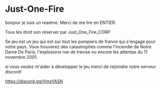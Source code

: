 # Just-One-Fire

bonjour je suis un readme. Merci de me lire en ENTIER.

Tous les droit son réserver par Just_One_Fire_CORP

Se jeu est un jeu qui est sur tout les pompiers de france qui s'engage pour notre pays. Vous trouverez des catastrophes comme l'incendie de
Notre Dame De Paris, l'explosions rue de trevise ou encore les attentas du 11 novembre 2001.

si vous voulez m'aider à développer le jeu merci de rejoindre notre serveur discord!

https://discord.gg/VmsYASN 
